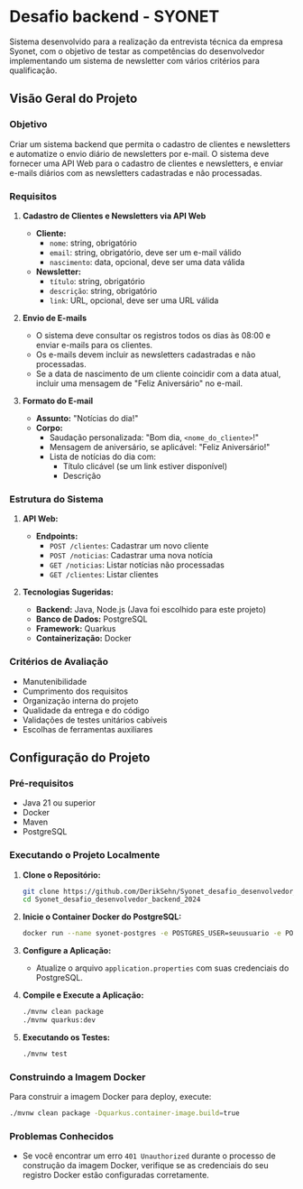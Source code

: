 # Desafio backend - SYONET

Sistema desenvolvido para a realização da entrevista técnica da empresa Syonet, com o objetivo de testar as competências do desenvolvedor implementando um sistema de newsletter com vários critérios para qualificação.

## Visão Geral do Projeto

### Objetivo

Criar um sistema backend que permita o cadastro de clientes e newsletters e automatize o envio diário de newsletters por e-mail. O sistema deve fornecer uma API Web para o cadastro de clientes e newsletters, e enviar e-mails diários com as newsletters cadastradas e não processadas.

### Requisitos

1. **Cadastro de Clientes e Newsletters via API Web**

   - **Cliente:**
     - `nome`: string, obrigatório
     - `email`: string, obrigatório, deve ser um e-mail válido
     - `nascimento`: data, opcional, deve ser uma data válida
   - **Newsletter:**
     - `título`: string, obrigatório
     - `descrição`: string, obrigatório
     - `link`: URL, opcional, deve ser uma URL válida

2. **Envio de E-mails**

   - O sistema deve consultar os registros todos os dias às 08:00 e enviar e-mails para os clientes.
   - Os e-mails devem incluir as newsletters cadastradas e não processadas.
   - Se a data de nascimento de um cliente coincidir com a data atual, incluir uma mensagem de "Feliz Aniversário" no e-mail.

3. **Formato do E-mail**
   - **Assunto:** "Notícias do dia!"
   - **Corpo:**
     - Saudação personalizada: "Bom dia, `<nome_do_cliente>`!"
     - Mensagem de aniversário, se aplicável: "Feliz Aniversário!"
     - Lista de notícias do dia com:
       - Título clicável (se um link estiver disponível)
       - Descrição

### Estrutura do Sistema

1. **API Web:**

   - **Endpoints:**
     - `POST /clientes`: Cadastrar um novo cliente
     - `POST /noticias`: Cadastrar uma nova notícia
     - `GET /noticias`: Listar notícias não processadas
     - `GET /clientes`: Listar clientes

2. **Tecnologias Sugeridas:**
   - **Backend:** Java, Node.js (Java foi escolhido para este projeto)
   - **Banco de Dados:** PostgreSQL
   - **Framework:** Quarkus
   - **Containerização:** Docker

### Critérios de Avaliação

- Manutenibilidade
- Cumprimento dos requisitos
- Organização interna do projeto
- Qualidade da entrega e do código
- Validações de testes unitários cabíveis
- Escolhas de ferramentas auxiliares

## Configuração do Projeto

### Pré-requisitos

- Java 21 ou superior
- Docker
- Maven
- PostgreSQL

### Executando o Projeto Localmente

1. **Clone o Repositório:**

   ```bash
   git clone https://github.com/DerikSehn/Syonet_desafio_desenvolvedor_backend_2024.git
   cd Syonet_desafio_desenvolvedor_backend_2024
   ```

2. **Inicie o Container Docker do PostgreSQL:**

   ```bash
   docker run --name syonet-postgres -e POSTGRES_USER=seuusuario -e POSTGRES_PASSWORD=suasenha -e POSTGRES_DB=syonet -p 5432:5432 -d postgres
   ```

3. **Configure a Aplicação:**

   - Atualize o arquivo `application.properties` com suas credenciais do PostgreSQL.

4. **Compile e Execute a Aplicação:**

   ```bash
   ./mvnw clean package
   ./mvnw quarkus:dev
   ```

5. **Executando os Testes:**
   ```bash
   ./mvnw test
   ```

### Construindo a Imagem Docker

Para construir a imagem Docker para deploy, execute:

```bash
./mvnw clean package -Dquarkus.container-image.build=true
```

### Problemas Conhecidos

- Se você encontrar um erro `401 Unauthorized` durante o processo de construção da imagem Docker, verifique se as credenciais do seu registro Docker estão configuradas corretamente.

